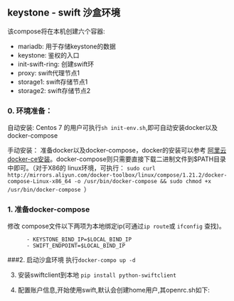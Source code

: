 ## keystone - swift 沙盒环境

该compose将在本机创建六个容器:
 - mariadb: 用于存储keystone的数据
 - keystone: 鉴权的入口
 - init-swift-ring: 创建swift环
 - proxy: swift代理节点1
 - storage1: swift存储节点1
 - storage2: swift存储节点2

### 0. 环境准备：

自动安装: 
Centos 7 的用户可执行`sh init-env.sh`,即可自动安装docker以及docker-compose

手动安装：
准备docker以及docker-compose，docker的安装可以参考 [阿里云docker-ce安装](https://yq.aliyun.com/articles/110806)。docker-compose则只需要直接下载二进制文件到$PATH目录中即可。（对于X86的 linux环境，可执行： `sudo curl http://mirrors.aliyun.com/docker-toolbox/linux/compose/1.21.2/docker-compose-Linux-x86_64 -o /usr/bin/docker-compose && sudo chmod +x /usr/bin/docker-compose `）

### 1. 准备docker-compose
修改 compose文件以下两项为本地绑定ip(可通过`ip route`或 `ifconfig` 查找)。
```
      - KEYSTONE_BIND_IP=$LOCAL_BIND_IP
      - SWIFT_ENDPOINT=$LOCAL_BIND_IP
```

###2. 启动沙盒环境
执行`docker-compo up -d`

3. 安装swiftclient到本地 `pip install python-swiftclient`

4. 配置账户信息,开始使用swift,默认会创建home用户,其openrc.sh如下:
```
```
